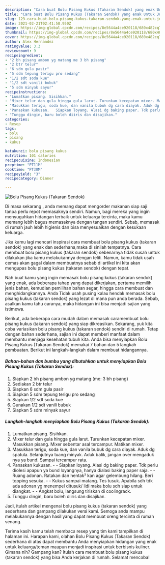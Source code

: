 ```yaml
---
description: "Cara buat Bolu Pisang Kukus (Takaran Sendok) yang enak Untuk Jualan"
title: "Cara buat Bolu Pisang Kukus (Takaran Sendok) yang enak Untuk Jualan"
slug: 123-cara-buat-bolu-pisang-kukus-takaran-sendok-yang-enak-untuk-jualan
date: 2021-02-21T02:41:58.950Z
image: https://img-global.cpcdn.com/recipes/8e5644a4ce920118/680x482cq70/bolu-pisang-kukus-takaran-sendok-foto-resep-utama.jpg
thumbnail: https://img-global.cpcdn.com/recipes/8e5644a4ce920118/680x482cq70/bolu-pisang-kukus-takaran-sendok-foto-resep-utama.jpg
cover: https://img-global.cpcdn.com/recipes/8e5644a4ce920118/680x482cq70/bolu-pisang-kukus-takaran-sendok-foto-resep-utama.jpg
author: Alex Hernandez
ratingvalue: 3.3
reviewcount: 9
recipeingredient:
- "2 bh pisang ambon yg matang me 3 bh pisang"
- "2 btr telur"
- "6 sdm gula pasir"
- "5 sdm tepung terigu pro sedang"
- "1/2 sdt soda kue"
- "1/2 sdt vanili bubuk"
- "5 sdm minyak sayur"
recipeinstructions:
- "Lumatkan pisang. Sisihkan."
- "Mixer telur dan gula hingga gula larut. Turunkan kecepatan mixer. Masukkan pisang. Mixer sebentar asal tercampur. Matikan mixer."
- "Masukkan terigu, soda kue, dan vanila bubuk dg cara diayak. Aduk dg spatula. Selanjutnya tuang minyak. Aduk balik, jangan over mengaduk nya ya bund. Sampai tercampur rata."
- "Panaskan kukusan.   Siapkan loyang. Alasi dg baking paper. Tdk perlu diolesi apapun ya bund loyangnya, hanya dialasi baking paper saja.  Ruang adonan. Ratakan dan hentak² kan agar gelembung hilang. Beri topping sesuka.   Kukus sampai matang. Tes tusuk. Apabila sdh tdk ada adonan yg menempel ditusuk/ lidi maka bolu sdh siap untuk diangkat.   Angkat bolu, langsung tiriskan di coolingrack."
- "Tunggu dingin, baru boleh diiris dan disajikan."
categories:
- Resep
tags:
- bolu
- pisang
- kukus

katakunci: bolu pisang kukus 
nutrition: 101 calories
recipecuisine: Indonesian
preptime: "PT11M"
cooktime: "PT30M"
recipeyield: "3"
recipecategory: Dinner

---
```



![Bolu Pisang Kukus (Takaran Sendok)](https://img-global.cpcdn.com/recipes/8e5644a4ce920118/680x482cq70/bolu-pisang-kukus-takaran-sendok-foto-resep-utama.jpg)

Di masa  sekarang , anda memang dapat mengorder makanan siap saji tanpa perlu repot memasaknya sendiri. Namun, bagi mereka yang ingin menyuguhkan hidangan terbaik untuk keluarga tercinta, maka kamu memang lebih bagus memasaknya dengan tangan sendiri. Sebab, memasak di rumah jauh lebih higienis dan bisa menyesuaikan dengan kesukaan keluarga.

Jika kamu lagi mencari inspirasi cara membuat bolu pisang kukus (takaran sendok) yang enak dan sederhana,maka di sinilah tempatnya. Cara membuat bolu pisang kukus (takaran sendok)  sebenarnya tidak susah untuk dilakukan jika kamu melakukannya dengan teliti. Namun, kamu tidak usah cemas akan gagal dalam membuatnya 
sebab di artikel ini kita akan mengupas bolu pisang kukus (takaran sendok) dengan tepat.  



Nah buat kamu yang ingin memasak bolu pisang kukus (takaran sendok) yang enak, ada beberapa tahap yang dapat dikerjakan, pertama memilih jenis bahan, kemudian pemilihan bahan segar, hingga cara membuat dan menghidangkannya. Anda Tidak usah pusing kalau hendak memasak bolu pisang kukus (takaran sendok) yang lezat di mana pun anda berada. Sebab, asalkan kamu  tahu caranya, maka hidangan ini bisa menjadi sajian yang istimewa.

Berikut, ada beberapa cara mudah dalam memasak caramembuat bolu pisang kukus (takaran sendok) yang siap dikreasikan. Sekarang, yuk kita coba variasikan bolu pisang kukus (takaran sendok) sendiri di rumah. Tetap dengan bahan sederhana, sajian ini dapat memberi manfaat dalam membantu menjaga kesehatan tubuh kita. Anda bisa menyiapkan Bolu Pisang Kukus (Takaran Sendok) memakai 7 bahan dan 5 langkah pembuatan. Berikut ini langkah-langkah dalam membuat hidangannya.

<!--inarticleads1-->

##### Bahan-bahan dan bumbu yang dibutuhkan untuk menyiapkan Bolu Pisang Kukus (Takaran Sendok):

1. Siapkan 2 bh pisang ambon yg matang (me: 3 bh pisang)
1. Sediakan 2 btr telur
1. Siapkan 6 sdm gula pasir
1. Siapkan 5 sdm tepung terigu pro sedang
1. Siapkan 1/2 sdt soda kue
1. Gunakan 1/2 sdt vanili bubuk
1. Siapkan 5 sdm minyak sayur




<!--inarticleads2-->

##### Langkah-langkah menyiapkan Bolu Pisang Kukus (Takaran Sendok):

1. Lumatkan pisang. Sisihkan.
1. Mixer telur dan gula hingga gula larut. Turunkan kecepatan mixer. Masukkan pisang. Mixer sebentar asal tercampur. Matikan mixer.
1. Masukkan terigu, soda kue, dan vanila bubuk dg cara diayak. Aduk dg spatula. Selanjutnya tuang minyak. Aduk balik, jangan over mengaduk nya ya bund. Sampai tercampur rata.
1. Panaskan kukusan.  -  - Siapkan loyang. Alasi dg baking paper. Tdk perlu diolesi apapun ya bund loyangnya, hanya dialasi baking paper saja. -  - Ruang adonan. Ratakan dan hentak² kan agar gelembung hilang. Beri topping sesuka.  -  - Kukus sampai matang. Tes tusuk. Apabila sdh tdk ada adonan yg menempel ditusuk/ lidi maka bolu sdh siap untuk diangkat.  -  - Angkat bolu, langsung tiriskan di coolingrack.
1. Tunggu dingin, baru boleh diiris dan disajikan.




Jadi, itulah artikel mengenai  bolu pisang kukus (takaran sendok)  yang sederhana dan gampang dilakukan versi kami. Semoga anda mampu melakukannya dengan hasil yang dapat membuat oreng tercinta di rumah senang. 

Terima kasih kamu telah membaca resep yang tim kami tampilkan di halaman ini. Harapan kami, olahan  Bolu Pisang Kukus (Takaran Sendok) sederhana di atas dapat membantu Anda menyiapkan hidangan yang enak untuk keluarga/teman maupun menjadi inspirasi untuk berbisnis kuliner. Gimana nih? Gampang kan? Itulah cara membuat bolu pisang kukus (takaran sendok) yang bisa Anda kerjakan di rumah. Selamat mencoba!

